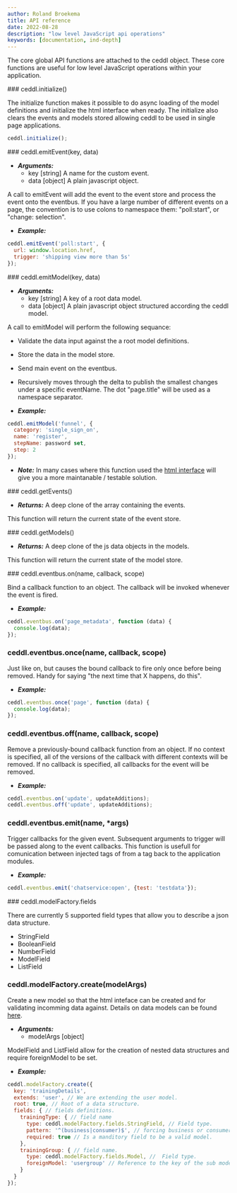 ```yaml
---
author: Roland Broekema
title: API reference
date: 2022-08-28
description: "low level JavaScript api operations"
keywords: [documentation, ind-depth]
---
```


The core global API functions are attached to the ceddl object. These core functions are useful for low level JavaScript
operations within your application.

<div id="initialize"> </div>
### ceddl.initialize()

The initialize function makes it possible to do async loading of the model definitions and initialize the html interface
when ready. The initialize also clears the events and models stored allowing ceddl to be used in single page
applications.

```js
ceddl.initialize();
```

<div id="emitevent"> </div>
### ceddl.emitEvent(key, data)

* ***Arguments:***
    - key [string] A name for the custom event.
    - data [object] A plain javascript object.

A call to emitEvent will add the event to the event store and process the event onto the eventbus. If you have a large
number of different events on a page, the convention is to use colons to namespace them: "poll:start", or "change:
selection".

* ***Example:***

```js
ceddl.emitEvent('poll:start', {
  url: window.location.href,
  trigger: 'shipping view more than 5s'
});
```

<div id="emitmodel"> </div>
### ceddl.emitModel(key, data)

* ***Arguments:***
    - key [string] A key of a root data model.
    - data [object] A plain javascript object structured according the ceddl model.

A call to emitModel will perform the following sequance:

* Validate the data input against the a root model definitions.
* Store the data in the model store.
* Send main event on the eventbus.
* Recursively moves through the delta to publish the smallest changes under a specific eventName. The dot "page.title"
  will be used as a namespace separator.

* ***Example:***

```js
ceddl.emitModel('funnel', {
  category: 'single_sign_on',
  name: 'register',
  stepName: password set,
  step: 2
});
```

* ***Note:***
  In many cases where this function used the [html interface](html-interface) will give you a more maintanable /
  testable solution.

<div id="getevents"> </div>
### ceddl.getEvents()

* ***Returns:*** A deep clone of the array containing the events.

This function will return the current state of the event store.

<div id="getmodels"> </div>
### ceddl.getModels()

* ***Returns:*** A deep clone of the js data objects in the models.

This function will return the current state of the model store.

<div id="eventbus"> </div>
### ceddl.eventbus.on(name, callback, scope)

Bind a callback function to an object. The callback will be invoked whenever the event is fired.

* ***Example:***

```js
ceddl.eventbus.on('page_metadata', function (data) {
  console.log(data);
});
```

### ceddl.eventbus.once(name, callback, scope)

Just like on, but causes the bound callback to fire only once before being removed. Handy for saying "the next time that
X happens, do this".

* ***Example:***

```js
ceddl.eventbus.once('page', function (data) {
  console.log(data);
});
```

### ceddl.eventbus.off(name, callback, scope)

Remove a previously-bound callback function from an object. If no context is specified, all of the versions of the
callback with different contexts will be removed. If no callback is specified, all callbacks for the event will be
removed.

* ***Example:***

```js
ceddl.eventbus.on('update', updateAdditions);
ceddl.eventbus.off('update', updateAdditions);
```

### ceddl.eventbus.emit(name, *args)

Trigger callbacks for the given event. Subsequent arguments to trigger will be passed along to the event callbacks. This
function is usefull for comunication between injected tags of from a tag back to the application modules.

* ***Example:***

```js
ceddl.eventbus.emit('chatservice:open', {test: 'testdata'});
```

<div id="modelfactory"> </div>
### ceddl.modelFactory.fields

There are currently 5 supported field types that allow you to describe a json data structure.

* StringField
* BooleanField
* NumberField
* ModelField
* ListField

### ceddl.modelFactory.create(modelArgs)

Create a new model so that the html inteface can be created and for validating incomming data against. Details on data
models can be found [here](data-models).

* ***Arguments:***
    - modelArgs [object]

ModelField and ListField allow for the creation of nested data structures and require foreignModel to be set.

* ***Example:***

```js
ceddl.modelFactory.create({
  key: 'trainingDetails',
  extends: 'user', // We are extending the user model.
  root: true, // Root of a data structure.
  fields: { // fields definitions.
    trainingType: { // field name
      type: ceddl.modelFactory.fields.StringField, // Field type.
      pattern: '^(business|consumer)$', // forcing business or consumer.
      required: true // Is a manditory field to be a valid model.
    },
    trainingGroup: { // field name.
      type: ceddl.modelFactory.fields.Model, //  Field type.
      foreignModel: 'usergroup' // Reference to the key of the sub model.
    }
  }
});
```


